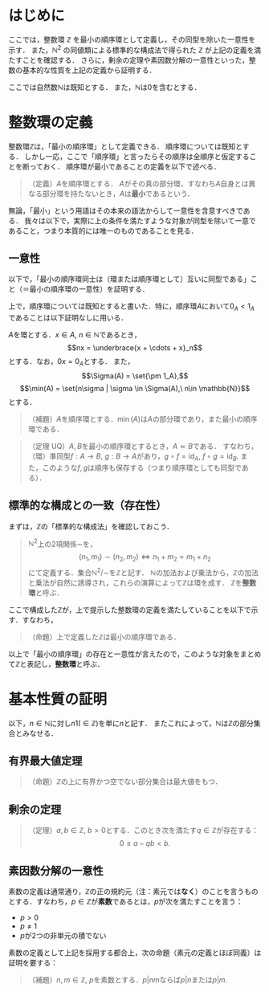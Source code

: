 # はじめに
ここでは，整数環 $\mathbb{Z}$ を最小の順序環として定義し，その同型を除いた一意性を示す．
また，$\mathbb{N}^2$ の同値類による標準的な構成法で得られた $\mathbb{Z}$ が上記の定義を満たすことを確認する．
さらに，剰余の定理や素因数分解の一意性といった，整数の基本的な性質を上記の定義から証明する．

ここでは自然数$\mathbb{N}$は既知とする．
また，$\mathbb{N}$は$0$を含むとする．

# 整数環の定義
整数環$\mathbb{Z}$は，「最小の順序環」として定義できる．
順序環については既知とする．
しかし一応，ここで「順序環」と言ったらその順序は全順序と仮定することを断っておく．
順序環が最小であることの定義を以下で述べる．

> （定義）$A$を順序環とする．
> $A$がその真の部分環，すなわち$A$自身とは異なる部分環を持たないとき，$A$は**最小**であるという．

無論，「最小」という用語はその本来の語法からして一意性を含意すべきである．
我々は以下で，実際に上の条件を満たすような対象が同型を除いて一意であること，つまり本質的には唯一のものであることを見る．

## 一意性
以下で，「最小の順序環同士は（環または順序環として）互いに同型である」こと（＝最小の順序環の一意性）を証明する．

上で，順序環については既知とすると書いた．特に，順序環$A$において$0_A < 1_A$であることは以下証明なしに用いる．

$A$を環とする．$x\in A,\ n\in \mathbb{N}$であるとき，
$$nx = \underbrace{x + \cdots + x}_n$$
とする．なお，$0x = 0_A$とする．
また，
$$\Sigma(A) = \set{\pm 1_A},$$
$$\min(A) = \set{n\sigma | \sigma \in \Sigma(A),\ n\in \mathbb{N}}$$
とする．

> （補題）$A$を順序環とする．$\min(A)$は$A$の部分環であり，また最小の順序環である．
> 

> （定理 UQ）$A,B$を最小の順序環とするとき，$A \simeq B$である．
> すなわち，（環）準同型$f: A\to B,\ g: B\to A$があり，$g\circ f = \mathrm{id}_A,\ f\circ g = \mathrm{id}_B.$
> また，このような$f, g$は順序も保存する（つまり順序環としても同型である）．


## 標準的な構成との一致（存在性）
まずは，$\mathbb{Z}$の「標準的な構成法」を確認しておこう．

> $\mathbb{N}^2$上の2項関係$\sim$を，
> $$(n_1, m_1) \sim (n_2, m_2) \iff n_1 + m_2 = m_1 + n_2$$
> にて定義する．集合$\mathbb{N}^2/\sim$を$\mathbb{Z}$と記す．
> $\mathbb{N}$の加法および乗法から，$\mathbb{Z}$の加法と乗法が自然に誘導され，これらの演算によって$\mathbb{Z}$は環を成す．
> $\mathbb{Z}$を**整数環**と呼ぶ．

ここで構成した$\mathbb{Z}$が，上で提示した整数環の定義を満たしていることを以下で示す．すなわち，

> （命題）上で定義した$\mathbb{Z}$は最小の順序環である．

以上で「最小の順序環」の存在と一意性が言えたので，このような対象をまとめて$\mathbb{Z}$と表記し，**整数環**と呼ぶ．

# 基本性質の証明
以下，$n\in \mathbb{N}$に対し$n1(\in \mathbb{Z})$を単に$n$と記す．
またこれによって，$\mathbb{N}$は$\mathbb{Z}$の部分集合とみなせる．

## 有界最大値定理
> （命題）$\mathbb{Z}$の上に有界かつ空でない部分集合は最大値をもつ．

## 剰余の定理
> （定理）$a,b \in \mathbb{Z},\ b>0$とする．このとき次を満たす$q\in \mathbb{Z}$が存在する：
> $$ 0\leq a - qb < b. $$

## 素因数分解の一意性
素数の定義は通常通り，$\mathbb{Z}$の正の規約元（注：素元では**なく**）のことを言うものとする．すなわち，$p\in\mathbb{Z}$が**素数**であるとは，$p$が次を満たすことを言う：

- $p > 0$
- $p\neq 1$
- $p$が2つの非単元の積でない

素数の定義として上記を採用する都合上，次の命題（素元の定義とほぼ同義）は証明を要する：

> （補題）$n,m\in \mathbb{Z},\ p$を素数とする．$p|nm$ならば$p|n$または$p|m.$

